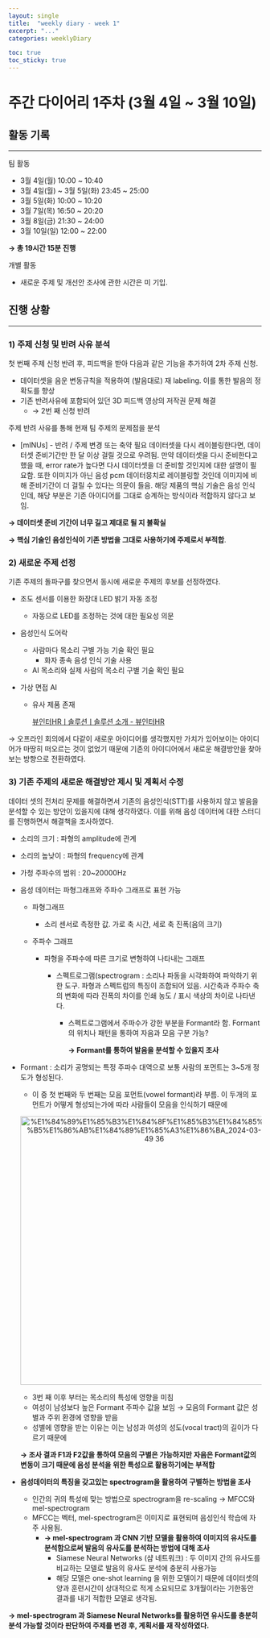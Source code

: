 ```yaml
---
layout: single
title:  "weekly diary - week 1"
excerpt: "..."
categories: weeklyDiary

toc: true
toc_sticky: true
---
```


# 주간 다이어리 1주차 (3월 4일 ~ 3월 10일)

## 활동 기록

---

팀 활동

- 3월 4일(월) 10:00 ~ 10:40
- 3월 4일(월) ~ 3월 5일(화) 23:45 ~ 25:00
- 3월 5일(화) 10:00 ~ 10:20
- 3월 7일(목) 16:50 ~ 20:20
- 3월 8일(금) 21:30 ~ 24:00
- 3월 10일(일) 12:00 ~ 22:00

**→  총 19시간 15분 진행**

개별 활동

- 새로운 주제 및 개선안 조사에 관한 시간은 미 기입.

## 진행 상황

---

### 1) 주제 신청 및 반려 사유 분석

첫 번째 주제 신청 반려 후, 피드백을 받아 다음과 같은 기능을 추가하여 2차 주제 신청.

- 데이터셋을 음운 변동규칙을 적용하여 (발음대로) 재 labeling. 이를 통한 발음의 정확도를 향상
- 기존 반려사유에 포함되어 있던 3D 피드백 영상의 저작권 문제 해결
  - → 2번 째 신청 반려

주제 반려 사유를 통해 현재 팀 주제의 문제점을 분석

- [mINUs] - 반려 / 주제 변경 또는 축약 필요
  데이터셋을 다시 레이블링한다면, 데이터셋 준비기간만 한 달 이상 걸릴 것으로 우려됨.
  만약 데이터셋을 다시 준비한다고 했을 때, error rate가 높다면 다시 데이터셋을 더 준비할 것인지에 대한 설명이 필요함.
  또한 이미지가 아닌 음성 pcm 데이터뭉치로 레이블링할 것인데 이미지에 비해 준비기간이 더 걸릴 수 있다는 의문이 들음.
  해당 제품의 핵심 기술은 음성 인식인데, 해당 부분은 기존 아이디어를 그대로 승계하는 방식이라 적합하지 않다고 보임.

**→ 데이터셋 준비 기간이 너무 길고 제대로 될 지 불확실**

**→ 핵심 기술인 음성인식이 기존 방법을 그대로 사용하기에 주제로서 부적합**.

### 2) 새로운 주제 선정

기존 주제의 돌파구를 찾으면서 동시에 새로운 주제의 후보를 선정하였다.

- 조도 센서를 이용한 화장대 LED 밝기 자동 조정

  - 자동으로 LED를 조정하는 것에 대한 필요성 의문

- 음성인식 도어락

  - 사람마다 목소리 구별 가능 기술 확인 필요
    - 화자 종속 음성 인식 기술 사용
  - AI 목소리와 실제 사람의 목소리 구별 기술 확인 필요

- 가상 면접 AI

  - 유사 제품 존재

    [뷰인터HRㅣ솔루션ㅣ솔루션 소개 - 뷰인터HR](https://viewinterhr.com/solution/?utm_source=Google_sa&utm_medium=cpc&utm_campaign=mo&utm_content=면접&utm_term=면접&utm_term=면접&utm_campaign=검색광고_MO&utm_source=adwords&utm_medium=ppc&hsa_acc=7386439546&hsa_cam=21053359086&hsa_grp=162453614794&hsa_ad=692238998393&hsa_src=g&hsa_tgt=kwd-5316166314&hsa_kw=면접&hsa_mt=b&hsa_net=adwords&hsa_ver=3&gad_source=1&gclid=CjwKCAiA6KWvBhAREiwAFPZM7mMuKwIB0L0DV4kQU6RJBSD_sAtSQ4HGmv8_-yiiWjIAmFyzg_ugKRoCr4sQAvD_BwE)

→ 오프라인 회의에서 다같이 새로운 아이디어를 생각했지만 가치가 있어보이는 아이디어가 마땅히 떠오르는 것이 없었기 때문에 기존의 아이디어에서 새로운 해결방안을 찾아보는 방향으로 전환하였다.

### 3) 기존 주제의 새로운 해결방안 제시 및 계획서 수정

데이터 셋의 전처리 문제를 해결하면서 기존의 음성인식(STT)를 사용하지 않고 발음을 분석할 수 있는 방안이 있을지에 대해 생각하였다. 이를 위해 음성 데이터에 대한 스터디를 진행하면서 해결책을 조사하였다.

- 소리의 크기 : 파형의 amplitude에 관계

- 소리의 높낮이 : 파형의 frequency에 관계

- 가청 주파수의 범위 : 20~20000Hz

- 음성 데이터는 파형그래프와 주파수 그래프로 표현 가능

  - 파형그래프

    - 소리 센서로 측정한 값. 가로 축 시간, 세로 축 진폭(음의 크기)

  - 주파수 그래프

    - 파형을 주파수에 따른 크기로 변형하여 나타내는 그래프

      - 스펙트로그램(spectrogram : 소리나 파동을 시각화하여 파악하기 위한 도구. 파형과 스펙트럼의 특징이 조합되어 있음. 시간축과 주파수 축의 변화에 따라 진폭의 차이를 인쇄 농도 / 표시 색상의 차이로 나타낸다.

        - 스펙트로그램에서 주파수가 강한 부분을 Formant라 함. Formant의 위치나 패턴을 통하여 자음과 모음 구분 가능?

          **→ Formant를 통하여 발음을 분석할 수 있을지 조사**

- Formant : 소리가 공명되는 특정 주파수 대역으로 보통 사람의 포먼트는 3~5개 정도가 형성된다.

  - 이 중 첫 번째와 두 번째는 모음 포먼트(vowel formant)라 부름. 이 두개의 포먼트가 어떻게 형성되는가에 따라 사람들이 모음을 인식하기 때문에

  <p align="center"><img width="533" alt="%E1%84%89%E1%85%B3%E1%84%8F%E1%85%B3%E1%84%85%E1%85%B5%E1%86%AB%E1%84%89%E1%85%A3%E1%86%BA_2024-03-08_23 49 36" src="https://github.com/mINUs-capstone-design/test-repo/assets/76035724/dd7ca8dc-eb5c-462c-8aaf-9962f8b0e31d"></p>
  

  - 3번 째 이후 부터는 목소리의 특성에 영향을 미침
  - 여성이 남성보다 높은 Formant 주파수 값을 보임 → 모음의 Formant 값은 성별과 주위 환경에 영향을 받음
  - 성별에 영향을 받는 이유는 이는 남성과 여성의 성도(vocal tract)의 길이가 다르기 때문에

  **→ 조사 결과 F1과 F2값을 통하여 모음의 구별은 가능하지만 자음은 Formant값의 변동이 크기 때문에 음성 분석을 위한 특성으로 활용하기에는 부적합**

- **음성데이터의 특징을 갖고있는 spectrogram을 활용하여 구별하는 방법을 조사**

  - 인간의 귀의 특성에 맞는 방법으로 spectrogram을 re-scaling → MFCC와 mel-spectrogram
  - MFCC는 벡터, mel-spectrogram은 이미지로 표현되며 음성인식 학습에 자주 사용됨.
    - **→ mel-spectrogram 과 CNN 기반 모델을 활용하여 이미지의 유사도를 분석함으로써 발음의 유사도를 분석하는 방법에 대해 조사**
      - Siamese Neural Networks (샴 네트워크) : 두 이미지 간의 유사도를 비교하는 모델로 발음의 유사도 분석에 충분히 사용가능
      - 해당 모델은 one-shot learning 을 위한 모델이기 때문에 데이터셋의 양과 훈련시간이 상대적으로 적게 소요되므로 3개월이라는 기한동안 결과를 내기 적합한 모델로 생각됨.

**→ mel-spectrogram 과 Siamese Neural Networks를 활용하면 유사도를 충분히 분석 가능할 것이라 판단하여 주제를 변경 후, 계획서를 재 작성하였다.**
